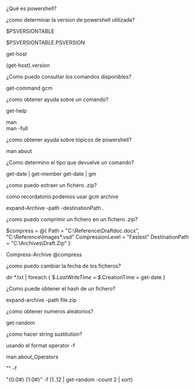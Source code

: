 ¿Qué es powershell?

¿como determinar la version de powershell utilizada?

$PSVERSIONTABLE

$PSVERSIONTABLE.PSVERSION

get-host

(get-host).version

¿Como puedo consultar los comandos disponibles? 

get-command gcm

¿como obtener ayuda sobre un comando?

get-help <cmd>
  
man <cmd>  
man -full <cmd>
  
¿como obtener ayuda sobre tópicos de powershell?

man about
  
¿Como determino el tipo que devuelve un comando?

get-date | get-member
get-date | gm

¿como puedo extraer un fichero .zip?

como recordatorio podemos usar gcm archive

expand-Archive -path -destinationPath .

¿como puedo comprimir un fichero en un fichero .zip?

$compress = @{ Path = "C:\Reference\Draftdoc.docx", "C:\Reference\Images*.vsd" 
               CompressionLevel = "Fastest" 
               DestinationPath = "C:\Archives\Draft.Zip" }

Compress-Archive @compress

¿como puedo cambiar la fecha de los ficheros?

dir *.txt | foreach { $_.LastWriteTime = $_.CreationTime = get-date }

¿Como puede obtener el hash de un fichero?

expand-archive -path file.zip

¿como obtener numeros aleatorios?

get-random

¿como hacer string sustitution?

usando el format operator -f

man about_Operators

"<string definition>" -f <values>

"{0:0#} {1:0#}" -f (1..12 | get-random -count 2 | sort)
